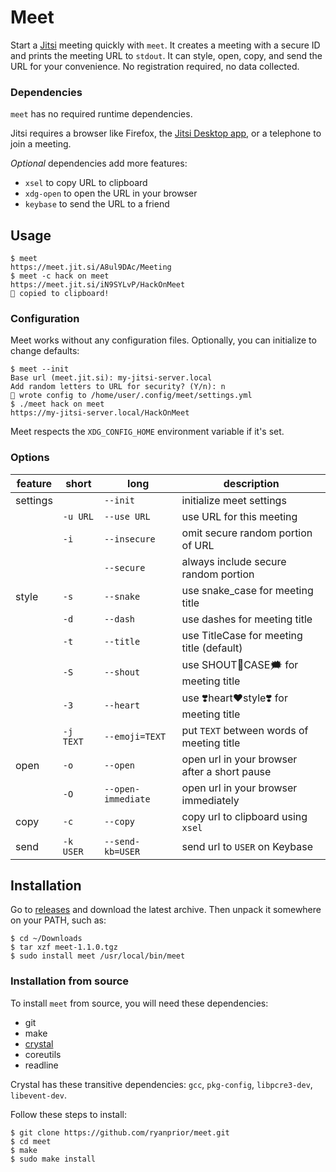 # Meet

Start a [Jitsi](https://meet.jit.si) meeting quickly with `meet`. It creates a
meeting with a secure ID and prints the meeting URL to `stdout`. It can style,
open, copy, and send the URL for your convenience. No registration required, no
data collected.

### Dependencies

`meet` has no required runtime dependencies.

Jitsi requires a browser like Firefox, the [Jitsi Desktop
app](https://desktop.jitsi.org/), or a telephone to join a meeting.

*Optional* dependencies add more features:
- `xsel` to copy URL to clipboard
- `xdg-open` to open the URL in your browser
- `keybase` to send the URL to a friend

## Usage

```sh-session
$ meet
https://meet.jit.si/A8ul9DAc/Meeting
$ meet -c hack on meet
https://meet.jit.si/iN9SYLvP/HackOnMeet
🚀 copied to clipboard!
```

### Configuration

Meet works without any configuration files. Optionally, you can initialize to change defaults:

```sh-session
$ meet --init
Base url (meet.jit.si): my-jitsi-server.local
Add random letters to URL for security? (Y/n): n
📝 wrote config to /home/user/.config/meet/settings.yml
$ ./meet hack on meet
https://my-jitsi-server.local/HackOnMeet
```

Meet respects the `XDG_CONFIG_HOME` environment variable if it's set.

### Options

| feature  |   short   |        long        |                 description                  |
|----------|-----------|--------------------|----------------------------------------------|
| settings |           | `--init`           | initialize meet settings                     |
|          | `-u URL`  | `--use URL`        | use URL for this meeting                     |
|          | `-i`      | `--insecure`       | omit secure random portion of URL            |
|          |           | `--secure`         | always include secure random portion         |
| style    | `-s`      | `--snake`          | use snake_case for meeting title             |
|          | `-d`      | `--dash`           | use dashes for meeting title                 |
|          | `-t`      | `--title`          | use TitleCase for meeting title (default)    |
|          | `-S`      | `--shout`          | use SHOUT👏️CASE🗯️ for meeting title        |
|          | `-3`      | `--heart`          | use ❣️heart❤️style❣️ for meeting title       |
|          | `-j TEXT` | `--emoji=TEXT`     | put `TEXT` between words of meeting title    |
| open     | `-o`      | `--open`           | open url in your browser after a short pause |
|          | `-O`      | `--open-immediate` | open url in your browser immediately         |
| copy     | `-c`      | `--copy`           | copy url to clipboard using `xsel`           |
| send     | `-k USER` | `--send-kb=USER`   | send url to `USER` on Keybase                |

## Installation

Go to [releases](https://github.com/ryanprior/meet/releases) and download the
latest archive. Then unpack it somewhere on your PATH, such as:

```sh-session
$ cd ~/Downloads
$ tar xzf meet-1.1.0.tgz
$ sudo install meet /usr/local/bin/meet
```

### Installation from source

To install `meet` from source, you will need these dependencies:
- git
- make
- [crystal](https://crystal-lang.org/)
- coreutils
- readline

Crystal has these transitive dependencies: `gcc`, `pkg-config`, `libpcre3-dev`,
`libevent-dev`.


Follow these steps to install:
```sh-session
$ git clone https://github.com/ryanprior/meet.git
$ cd meet
$ make
$ sudo make install
```
